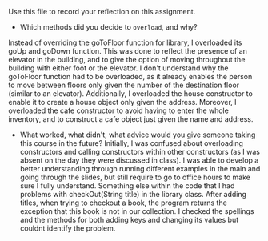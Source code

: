 Use this file to record your reflection on this assignment.

- Which methods did you decide to `overload`, and why?

Instead of overriding the goToFloor function for library, I overloaded its goUp and goDown function. This was done to reflect the presence of an elevator in the building, and to give the option of moving throughout the building with either foot or the elevator. I don't understand why the goToFloor function had to be overloaded, as it already enables the person to move between floors only given the number of the destination floor (similar to an elevator).
Additionally, I overloaded the house constructor to enable it to create a house object only given the address. Moreover, I overloaded the cafe constructor to avoid having to enter the whole inventory, and to construct a cafe object just given the name and address.

- What worked, what didn't, what advice would you give someone taking this course in the future?
Initially, I was confused about overloading constructors and calling constructors within other constructors (as I was absent on the day they were discussed in class). I was able to develop a better understanding through running different examples in the main and going through the slides, but still require to go to office hours to make sure I fully understand.
Something else within the code that I had problems with checkOut(String title) in the library class. After adding titles, when trying to checkout a book, the program returns the exception that this book is not in our collection. I checked the spellings and the methods for both adding keys and changing its values but couldnt identify the problem.
